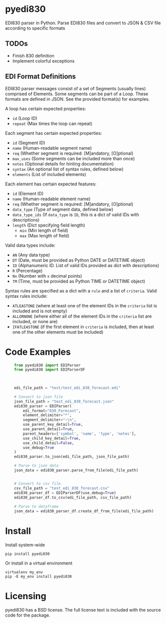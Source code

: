 # pyedi830
EDI830 parser in Python. Parse EDI830 files and convert to JSON &amp; CSV file according to specific formats

## TODOs

* Finish 830 definition
* Implement colorful exceptions

## EDI Format Definitions
EDI830 parser messages consist of a set of Segments (usually lines) comprised of Elements. Some segments can be part of a Loop. These formats are defined in JSON. See the provided format(s) for examples.

A loop has certain expected properties:

* `id` (Loop ID)
* `repeat` (Max times the loop can repeat)

Each segment has certain expected properties:

* `id` (Segment ID)
* `name` (Human-readable segment name)
* `req` (Whether segment is required: [M]andatory, [O]ptional)
* `max_uses` (Some segments can be included more than once)
* `notes` (Optional details for hinting documentation)
* `syntax` (An optional list of syntax rules, defined below)
* `elements` (List of included elements)

Each element has certain expected features: 

* `id` (Element ID)
* `name` (Human-readable element name)
* `req` (Whether segment is required: [M]andatory, [O]ptional)
* `data_type` (Type of segment data, defined below)
* `data_type_ids` (If `data_type` is `ID`, this is a dict of valid IDs with descriptions)
* `length` (Dict specifying field length)
    * `min` (Min length of field)
    * `max` (Max length of field)

Valid data types include:

* `AN` (Any data type)
* `DT` (Date, must be provided as Python DATE or DATETIME object)
* `ID` (Alphanumeric ID. List of valid IDs provided as dict with descriptions)
* `R`  (Percentage)
* `Nx` (Number with `x` decimal points)
* `TM` (Time, must be provided as Python TIME or DATETIME object)

Syntax rules are specified as a dict with a `rule` and a list of `criteria`. Valid syntax rules include:

* `ATLEASTONE` (where at least one of the element IDs in the `criteria` list is included and is not empty)
* `ALLORNONE` (where either all of the element IDs in the `criteria` list are included, or none are)
* `IFATLEASTONE` (if the first element in `criteria` is included, then at least one of the other elements must be included)

# Code Examples

```python
    from pyedi830 import EDIParser
    from pyedi830 import EDIParserDF

    
    
    edi_file_path = "test/test_edi_830_forecast.edi"

    # Convert to json file
    json_file_path = "test_edi_830_forecast.json"
    edi830_parser = EDIParser(
        edi_format="830_Forecast",
        element_delimiter="*",
        segment_delimiter="~\n",
        use_parent_key_detail=True,
        use_parent_detail=True,
        parent_headers=['symbol', 'name', 'type', 'notes'],
        use_child_key_detail=True,
        use_child_detail=False,
        use_debug=True
    )
    edi830_parser.to_json(edi_file_path, json_file_path)

    # Parse to json data
    json_data = edi830_parser.parse_from_file(edi_file_path)


    # Convert to csv file.
    csv_file_path = "test_edi_830_forecast.csv"
    edi830_parser_df = EDIParserDF(use_debug=True)
    edi830_parser_df.to_csv(edi_file_path, csv_file_path)
    
    # Parse to dataframe
    json_data = edi830_parser_df.create_df_from_file(edi_file_path)
```

# Install

Install system-wide

    pip install pyedi830

Or install in a virtual environment

    virtualenv my_env
    pip -E my_env install pyedi830

# Licensing

pyedi830 has a BSD license. The full license text is included with the source code for the package. 

